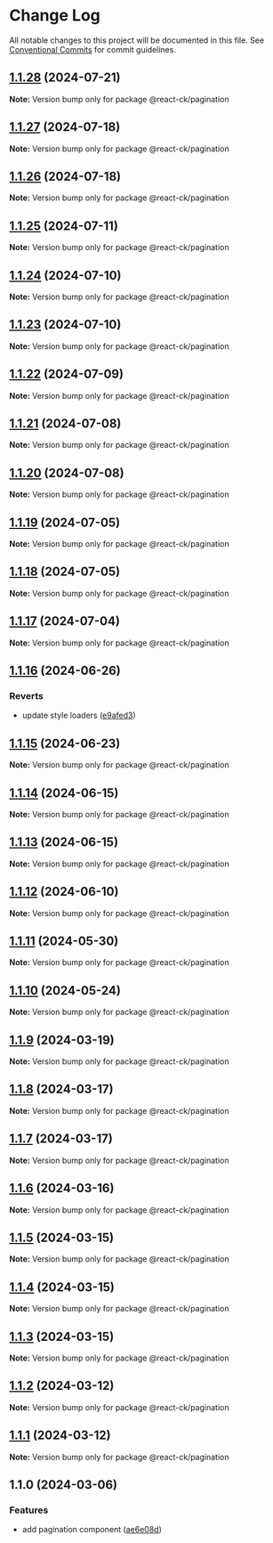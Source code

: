 # Change Log

All notable changes to this project will be documented in this file.
See [Conventional Commits](https://conventionalcommits.org) for commit guidelines.

## [1.1.28](https://github.com/abelflopes/react-ck/compare/@react-ck/pagination@1.1.27...@react-ck/pagination@1.1.28) (2024-07-21)

**Note:** Version bump only for package @react-ck/pagination





## [1.1.27](https://github.com/abelflopes/react-ck/compare/@react-ck/pagination@1.1.26...@react-ck/pagination@1.1.27) (2024-07-18)

**Note:** Version bump only for package @react-ck/pagination





## [1.1.26](https://github.com/abelflopes/react-ck/compare/@react-ck/pagination@1.1.25...@react-ck/pagination@1.1.26) (2024-07-18)

**Note:** Version bump only for package @react-ck/pagination





## [1.1.25](https://github.com/abelflopes/react-ck/compare/@react-ck/pagination@1.1.24...@react-ck/pagination@1.1.25) (2024-07-11)

**Note:** Version bump only for package @react-ck/pagination





## [1.1.24](https://github.com/abelflopes/react-ck/compare/@react-ck/pagination@1.1.23...@react-ck/pagination@1.1.24) (2024-07-10)

**Note:** Version bump only for package @react-ck/pagination





## [1.1.23](https://github.com/abelflopes/react-ck/compare/@react-ck/pagination@1.1.22...@react-ck/pagination@1.1.23) (2024-07-10)

**Note:** Version bump only for package @react-ck/pagination





## [1.1.22](https://github.com/abelflopes/react-ck/compare/@react-ck/pagination@1.1.21...@react-ck/pagination@1.1.22) (2024-07-09)

**Note:** Version bump only for package @react-ck/pagination





## [1.1.21](https://github.com/abelflopes/react-ck/compare/@react-ck/pagination@1.1.20...@react-ck/pagination@1.1.21) (2024-07-08)

**Note:** Version bump only for package @react-ck/pagination





## [1.1.20](https://github.com/abelflopes/react-ck/compare/@react-ck/pagination@1.1.19...@react-ck/pagination@1.1.20) (2024-07-08)

**Note:** Version bump only for package @react-ck/pagination





## [1.1.19](https://github.com/abelflopes/react-ck/compare/@react-ck/pagination@1.1.18...@react-ck/pagination@1.1.19) (2024-07-05)

**Note:** Version bump only for package @react-ck/pagination





## [1.1.18](https://github.com/abelflopes/react-ck/compare/@react-ck/pagination@1.1.17...@react-ck/pagination@1.1.18) (2024-07-05)

**Note:** Version bump only for package @react-ck/pagination





## [1.1.17](https://github.com/abelflopes/react-ck/compare/@react-ck/pagination@1.1.16...@react-ck/pagination@1.1.17) (2024-07-04)

**Note:** Version bump only for package @react-ck/pagination





## [1.1.16](https://github.com/abelflopes/react-ck/compare/@react-ck/pagination@1.1.15...@react-ck/pagination@1.1.16) (2024-06-26)


### Reverts

* update style loaders ([e9afed3](https://github.com/abelflopes/react-ck/commit/e9afed309e7893e95b4b02cceb7e9636670740b8))



## [1.1.15](https://github.com/abelflopes/react-ck/compare/@react-ck/pagination@1.1.14...@react-ck/pagination@1.1.15) (2024-06-23)

**Note:** Version bump only for package @react-ck/pagination





## [1.1.14](https://github.com/abelflopes/react-ck/compare/@react-ck/pagination@1.1.13...@react-ck/pagination@1.1.14) (2024-06-15)

**Note:** Version bump only for package @react-ck/pagination





## [1.1.13](https://github.com/abelflopes/react-ck/compare/@react-ck/pagination@1.1.12...@react-ck/pagination@1.1.13) (2024-06-15)

**Note:** Version bump only for package @react-ck/pagination





## [1.1.12](https://github.com/abelflopes/react-ck/compare/@react-ck/pagination@1.1.11...@react-ck/pagination@1.1.12) (2024-06-10)

**Note:** Version bump only for package @react-ck/pagination





## [1.1.11](https://github.com/abelflopes/react-ck/compare/@react-ck/pagination@1.1.10...@react-ck/pagination@1.1.11) (2024-05-30)

**Note:** Version bump only for package @react-ck/pagination





## [1.1.10](https://github.com/abelflopes/react-ck/compare/@react-ck/pagination@1.1.9...@react-ck/pagination@1.1.10) (2024-05-24)

**Note:** Version bump only for package @react-ck/pagination





## [1.1.9](https://github.com/abelflopes/react-ck/compare/@react-ck/pagination@1.1.8...@react-ck/pagination@1.1.9) (2024-03-19)

**Note:** Version bump only for package @react-ck/pagination





## [1.1.8](https://github.com/abelflopes/react-ck/compare/@react-ck/pagination@1.1.7...@react-ck/pagination@1.1.8) (2024-03-17)

**Note:** Version bump only for package @react-ck/pagination





## [1.1.7](https://github.com/abelflopes/react-ck/compare/@react-ck/pagination@1.1.6...@react-ck/pagination@1.1.7) (2024-03-17)

**Note:** Version bump only for package @react-ck/pagination





## [1.1.6](https://github.com/abelflopes/react-ck/compare/@react-ck/pagination@1.1.5...@react-ck/pagination@1.1.6) (2024-03-16)

**Note:** Version bump only for package @react-ck/pagination





## [1.1.5](https://github.com/abelflopes/react-ck/compare/@react-ck/pagination@1.1.4...@react-ck/pagination@1.1.5) (2024-03-15)

**Note:** Version bump only for package @react-ck/pagination





## [1.1.4](https://github.com/abelflopes/react-ck/compare/@react-ck/pagination@1.1.3...@react-ck/pagination@1.1.4) (2024-03-15)

**Note:** Version bump only for package @react-ck/pagination





## [1.1.3](https://github.com/abelflopes/react-ck/compare/@react-ck/pagination@1.1.2...@react-ck/pagination@1.1.3) (2024-03-15)

**Note:** Version bump only for package @react-ck/pagination





## [1.1.2](https://github.com/abelflopes/react-ck/compare/@react-ck/pagination@1.1.1...@react-ck/pagination@1.1.2) (2024-03-12)

**Note:** Version bump only for package @react-ck/pagination





## [1.1.1](https://github.com/abelflopes/react-ck/compare/@react-ck/pagination@1.1.0...@react-ck/pagination@1.1.1) (2024-03-12)

**Note:** Version bump only for package @react-ck/pagination





## 1.1.0 (2024-03-06)


### Features

* add pagination component ([ae6e08d](https://github.com/abelflopes/react-ck/commit/ae6e08d5ce034c15a8c44c4314a009f3ed3e6f72))
